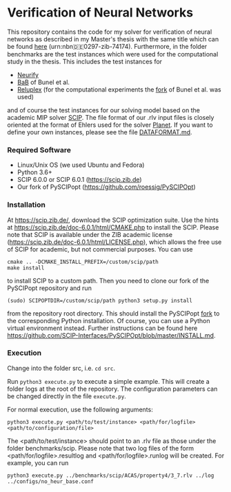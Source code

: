 # Verification of Neural Networks

This repository contains the code for my solver for verification of neural networks as described in my Master's thesis with the same title which can be found [here](https://opus4.kobv.de/opus4-zib/frontdoor/index/index/docId/7417) (urn:nbn:de:0297-zib-74174). Furthermore, in the folder benchmarks are the test instances which were used for the computational study in the thesis. This includes the test instances for
* [Neurify](https://github.com/tcwangshiqi-columbia/Neurify)
* [BaB](https://github.com/oval-group/PLNN-verification/tree/newVersion) of Bunel et al.
* [Reluplex](https://github.com/guykatzz/ReluplexCav2017) (for the computational experiments the [fork](https://github.com/bunelr/ReluplexCav2017/tree/e316ae8193dfe6d6f8b869e95a8502c5316b3d87) of Bunel et al. was used)

and of course the test instances for our solving model based on the academic MIP solver [SCIP](scip.zib.de). The file format of our .rlv input files is closely oriented at the format of Ehlers used for the solver [Planet](https://github.com/progirep/planet). If you want to define your own instances, please see the file [DATAFORMAT.md](https://github.com/roessig/verify-nn/blob/master/DATAFORMAT.md). 

### Required Software
* Linux/Unix OS (we used Ubuntu and Fedora)
* Python 3.6+
* SCIP 6.0.0 or SCIP 6.0.1  (https://scip.zib.de)
* Our fork of PySCIPopt  (https://github.com/roessig/PySCIPOpt)

### Installation
At https://scip.zib.de/, download the SCIP optimization suite.
Use the hints at https://scip.zib.de/doc-6.0.1/html/CMAKE.php to install the SCIP. Please note that SCIP is available under the ZIB academic license (https://scip.zib.de/doc-6.0.1/html/LICENSE.php), which allows the free use of SCIP for academic, but not commercial purposes. You can use 
```
cmake .. -DCMAKE_INSTALL_PREFIX=/custom/scip/path
make install
```
to install SCIP to a custom path. Then you need to clone our fork of the PySCIPopt repository and run
```
(sudo) SCIPOPTDIR=/custom/scip/path python3 setup.py install
```
from the repository root directory. This should install the PySCIPopt [fork](https://github.com/roessig/PySCIPOpt) to the corresponding Python installation. Of course, you can use a Python virtual environment instead. Further instructions can be found here https://github.com/SCIP-Interfaces/PySCIPOpt/blob/master/INSTALL.md.

### Execution
Change into the folder src, i.e. `cd src`.  

Run `python3 execute.py` to execute a simple example. This will create a folder logs at the root of the repository. The configuration parameters can be changed directly in the file `execute.py`.

For normal execution, use the following arguments:  
```
python3 execute.py <path/to/test/instance> <path/for/logfile> <path/to/configuration/file> 
```  
The <path/to/test/instance> should point to an .rlv file as those under the folder benchmarks/scip. Please note that two log files of the form <path/for/logfile>.resultlog and <path/for/logfile>.runlog will be created. For example, you can run    
```
python3 execute.py ../benchmarks/scip/ACAS/property4/3_7.rlv ../log ../configs/no_heur_base.conf
```
